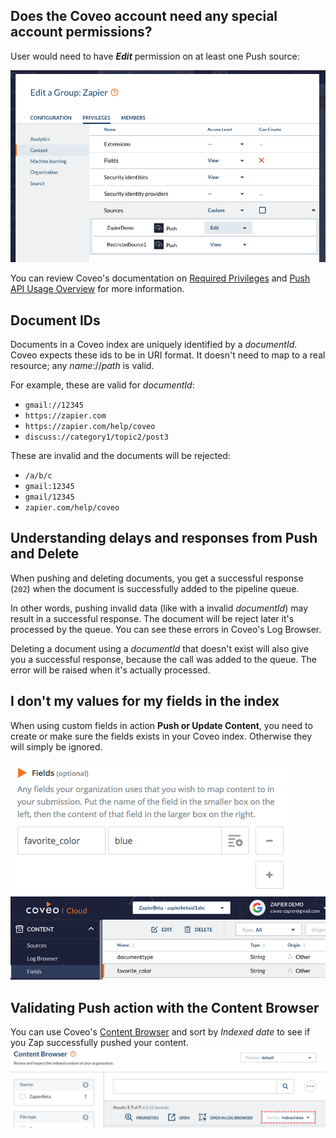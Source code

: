 ## Does the Coveo account need any special account permissions?

User would need to have ___Edit___ permission on at least one Push source:

![Editing permissions](permissions1.png)

You can review Coveo's documentation on [Required Privileges](https://onlinehelp.coveo.com/en/cloud/sources.htm#privileges)
and [Push API Usage Overview](https://docs.coveo.com/en/50/cloud-v2-developers/push-api-usage-overview) for more information.

## Document IDs

Documents in a Coveo index are uniquely identified by a _documentId_. Coveo expects  these ids to be in URI format. It doesn't need to map to a real resource; any _name_://_path_ is valid.

For example, these are valid for _documentId_:
* `gmail://12345`
* `https://zapier.com`
* `https://zapier.com/help/coveo`
* `discuss://category1/topic2/post3`

These are invalid and the documents will be rejected:
* `/a/b/c`
* `gmail:12345`
* `gmail/12345`
* `zapier.com/help/coveo`


## Understanding delays and responses from Push and Delete

When pushing and deleting documents, you get a successful response (`202`) when the document is successfully added to the pipeline queue.

In other words, pushing invalid data (like with a invalid _documentId_) may result in a successful response. The document will be reject later it's processed by the queue. You can see these errors in Coveo's Log Browser.

Deleting a document using a _documentId_ that doesn't exist will also give you a successful response, because the call was added to the queue. The error will be raised when it's actually processed.

## I don't my values for my fields in the index

When using custom fields in action __Push or Update Content__, you need to create or make sure the fields exists in your Coveo index. Otherwise they will simply be ignored.

![Add custom fields](./fieldscustom.png)
![fields in Index](./fieldsindex.png)

## Validating Push action with the Content Browser

You can use Coveo's [Content Browser](https://platform.cloud.coveo.com/admin) and sort by _Indexed date_ to see if you Zap successfully pushed your content.
![Sort by Indexed date](./sortby_indexeddate.png)